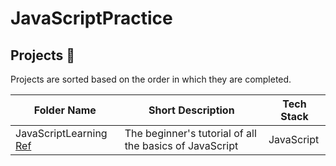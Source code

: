 # JavaScriptPractice

## Projects 🚀

Projects are sorted based on the order in which they are completed.

| Folder Name                                                                       | Short Description                                          | Tech Stack       |
| --------------------------------------------------------------------------------- | ---------------------------------------------------------- | ---------------- |
| JavaScriptLearning [Ref](https://www.youtube.com/watch?v=Zi-Q0t4gMC8&t=3148s) | The beginner's tutorial of all the basics of JavaScript | JavaScript|
